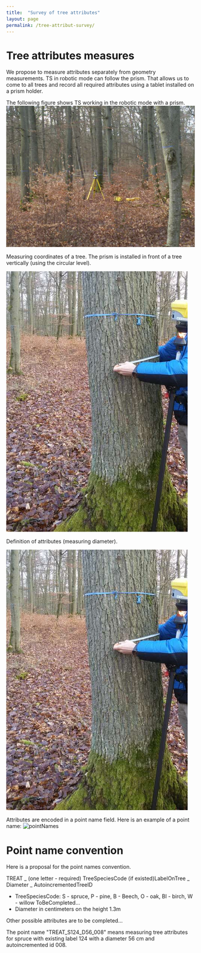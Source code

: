 ```yaml
---
title:  "Survey of tree attributes"
layout: page
permalink: /tree-attribut-survey/
--- 
```


# Tree attributes measures

We propose to measure attributes separately from geometry measurements. TS in robotic mode can follow the prism. That allows us to come to all trees and record all required attributes using a tablet installed on a prism holder. 

The following figure shows TS working in the robotic mode with a prism.
![roboticTS](../assets/img/ts_attr_20200129_154007_resized.jpg)

Measuring coordinates of a tree. The prism is installed in front of a tree vertically (using the circular level). 

![shootingReflector](../assets/img/ts_attr_20200129_154033_resized.jpg)

Definition of attributes (measuring diameter).

![recordingAttributes](../assets/img/ts_attr_20200129_154033_resized.jpg)

Attributes are encoded in a point name field. Here is an example of a point name:
![pointNames](../assets/img/Screenshot_2020-01-29-15-40-31.png)

# Point name convention

Here is a proposal for the point names convention. 

TREAT _ (one letter - required) TreeSpeciesCode (if existed)LabelOnTree _ Diameter _ AutoincrementedTreeID

* TreeSpeciesCode: S - spruce, P - pine, B - Beech, O - oak, BI - birch, W - willow  ToBeCompleted...
* Diameter in centimeters on the height 1.3m

Other possible attributes are to be completed...

The point name "TREAT_S124_D56_008" means measuring tree attributes for spruce with existing label 124 with a diameter 56 cm and autoincremented id 008.



